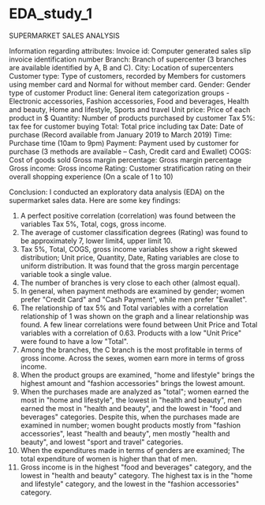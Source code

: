 # EDA_study_1
SUPERMARKET SALES ANALYSIS

Information regarding attributes:
Invoice id: Computer generated sales slip invoice identification number 
Branch: Branch of supercenter (3 branches are available identified by A, B and C). 
City: Location of supercenters 
Customer type: Type of customers, recorded by Members for customers using member card and Normal for without member card. 
Gender: Gender type of customer 
Product line: General item categorization groups - Electronic accessories, Fashion accessories, Food and beverages, Health and beauty, Home and lifestyle, Sports and travel 
Unit price: Price of each product in $ 
Quantity: Number of products purchased by customer 
Tax 5%: tax fee for customer buying 
Total: Total price including tax 
Date: Date of purchase (Record available from January 2019 to March 2019) 
Time: Purchase time (10am to 9pm) 
Payment: Payment used by customer for purchase (3 methods are available – Cash, Credit card and Ewallet) 
COGS: Cost of goods sold 
Gross margin percentage: Gross margin percentage 
Gross income: Gross income 
Rating: Customer stratification rating on their overall shopping experience (On a scale of 1 to 10)


Conclusion:
I conducted an exploratory data analysis (EDA) on the supermarket sales data. Here are some key findings:

1) A perfect positive correlation (correlation) was found between the variables Tax 5%, Total, cogs, gross income.
2) The average of customer classification degrees (Rating) was found to be approximately 7, lower limit4, upper limit 10.
3) Tax 5%, Total, COGS, gross income variables show a right skewed distribution; Unit price, Quantity, Date, Rating variables are close to uniform distribution. It was found that the gross margin percentage variable took a single value.
4) The number of branches is very close to each other (almost equal).
5) In general, when payment methods are examined by gender; women prefer "Credit Card" and "Cash Payment", while men prefer "Ewallet".
6) The relationship of tax 5% and Total variables with a correlation relationship of 1 was shown on the graph and a linear relationship was found. A few linear correlations were found between Unit Price and Total variables with a correlation of 0.63. Products with a low "Unit Price" were found to have a low "Total".
7) Among the branches, the C branch is the most profitable in terms of gross income. Across the sexes, women earn more in terms of gross income.
8) When the product groups are examined, "home and lifestyle" brings the highest amount and "fashion accessories" brings the lowest amount.
9) When the purchases made are analyzed as "total"; women earned the most in "home and lifestyle", the lowest in "health and beauty", men earned the most in "health and beauty", and the lowest in "food and beverages" categories. Despite this, when the purchases made are examined in number; women bought products mostly from "fashion accessories", least "health and beauty", men mostly "health and beauty", and lowest "sport and travel" categories.
10) When the expenditures made in terms of genders are examined; The total expenditure of women is higher than that of men.
11) Gross income is in the highest "food and beverages" category, and the lowest in "health and beauty" category. The highest tax is in the "home and lifestyle" category, and the lowest in the "fashion accessories" category.
